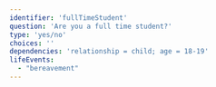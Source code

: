 ```yaml
---
identifier: 'fullTimeStudent'
question: 'Are you a full time student?'
type: 'yes/no'
choices: ''
dependencies: 'relationship = child; age = 18-19'
lifeEvents: 
  - "bereavement"
---
```


